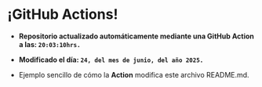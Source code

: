 # ¡GitHub Actions!
* **Repositorio actualizado automáticamente mediante una GitHub Action a las: `20:03:10hrs.`**
* **Modificado el día: `24, del mes de junio, del año 2025.`**

* Ejemplo sencillo de cómo la **Action** modifica este archivo README.md.
